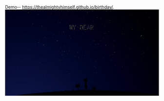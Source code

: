 Demo--  https://thealmightyhimself.github.io/birthday/.
![valentine](https://github.com/jack870131/Markdown-Pic/blob/master/Picture/valentine.gif?raw=true)
